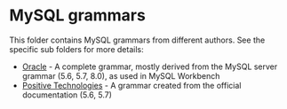 # MySQL grammars

This folder contains MySQL grammars from different authors. See the specific sub folders for more details:

* [Oracle](Oracle) - A complete grammar, mostly derived from the MySQL server grammar (5.6, 5.7, 8.0), as used in MySQL Workbench
* [Positive Technologies](Positive-Technologies) - A grammar created from the official documentation (5.6, 5.7)
